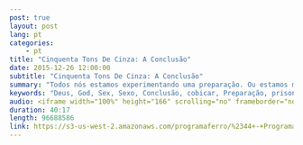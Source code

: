 ```yaml
---
post: true
layout: post
lang: pt
categories:
    - pt    
title: "Cinquenta Tons De Cinza: A Conclusão"
date: 2015-12-26 12:00:00
subtitle: "Cinquenta Tons De Cinza: A Conclusão"
summary: "Todos nós estamos experimentando uma preparação. Ou estamos moldando-nos de forma proativa em algo indesejável ou estamos passivamente sendo moldado em algo muito desejável. Qual és tu? Junte-se a nós ao concluímos nossa série."
keywords: "Deus, God, Sex, Sexo, Conclusão, cobicar, Preparação, prisoners, prisioneiros, Ashley, Masidon, infidelidade, infidelity, affair, sensualidade, libertado, liberdade, carnalidade, lust, luxúria, erotismo, censura, erotic, Conheça, Elenco, Advertência, material, sexual, explícito, solitário, por, tras, das, cenas, behind, the, scenes, lonely, porn, pornography, suicide, pornô, pornografia, suicídio, jogos, games, ansiedade, anxiety, relacionamento, relationship, consciência, consciousess, , Flesh, Earned, It, Prayer, NewsFifty, Shades, Of, Grey, Jamie, Dornan, Beyonce, Dakota, Johnson, Demônio, Televisão, Hollywood, Bruce, Jenner, Caitlyn, Kim, Kardashian, satânico, evolução, Bíblia, Cristão, iron, radio, ProgramaFerro, biblia, noticia, vivo, Florianopolis, brasil, estudo, ajuda, Escrituras, Deus, fé, Sara, Espiritu, Jesus, coração, rede, Senhor, radio, sabado, rocha, evangelho, hinos, igreja, notícia, eventos, atual, História, AntiCristo, Cristo, Escrituras, Scripture, Messias, Rei, Antigo, Judaísmo, Templo, Jesus, amor, love, Misterio, Profetico, Jejum, cristãos, Discípulos, Morte, Facebook, Controvérsia, Pacto, Expiação, Sangue, Substituto, Templo, Judeus, Jews, Fariseus, Hebraico, Hebrew, Escrituras, Scripture, Profecia, Prophecy, Tribulação, Tribulation, Judaísmo, Judaism, Calendários, Calendar, Primeiro, First, Vinda, Coming, Segundo, Second, Messias, Rei, Antigo, Culturas, Bíblia, História, AntiCristo, Cristo, Mundo, Revelação, Caos, bíblico, nova, era, mundo, manuscritos, besta, gnóstico, gnosticismo, futuro, profecia, profeta, satã, demônios, podcast, católico, guerras, fim, dos, tempos, apocalipse, Oriente, Médio, página, Culturas, Programa, Ferro, casa"
audio: <iframe width="100%" height="166" scrolling="no" frameborder="no" src="https://w.soundcloud.com/player/?url=https%3A//api.soundcloud.com/tracks/238976637&amp;color=ff5500&amp;auto_play=false&amp;hide_related=false&amp;show_comments=true&amp;show_user=true&amp;show_reposts=false"></iframe>
duration: 40:17
length: 96688586
link: https://s3-us-west-2.amazonaws.com/programaferro/%2344+-+Programa+Ferro+26122015.mp3 
---
```








